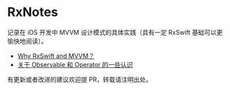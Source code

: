 # RxNotes

记录在 iOS 开发中 MVVM 设计模式的具体实践（具有一定 RxSwift 基础可以更愉快地阅读）。

- [Why RxSwift and MVVM？](https://github.com/caiyue1993/RxNotes/blob/master/00-why-rxswift-and-mvvm.md)
- [关于 Observable 和 Operator 的一些认识](https://github.com/caiyue1993/RxNotes/blob/master/01-observable-and-operator.md)

有更新或者改进的建议欢迎提 PR，转载请注明出处。


